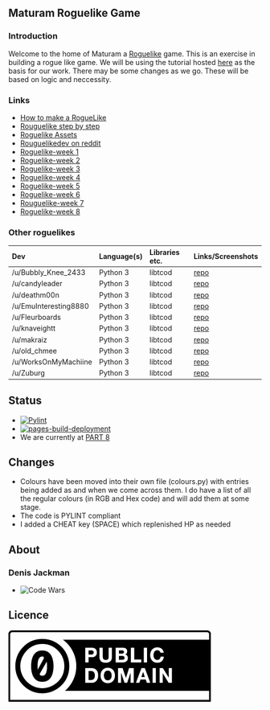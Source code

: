 ## Maturam Roguelike Game
### Introduction
Welcome to the home of Maturam a [Roguelike](https://en.wikipedia.org/wiki/Roguelike) game. This is an exercise in building a rogue like game. We will be using the tutorial hosted [here](https://rogueliketutorials.com/tutorials/tcod/v2/) as the basis for our work. There may be some changes as we go. These will be based on logic and neccessity.

### Links
* [How to make a RogueLike](https://www.gridsagegames.com/blog/2018/10/how-to-make-a-roguelike/)
* [Rouguelike step by step](https://rogueliketutorials.com/tutorials/tcod/v2/)
* [Roguelike Assets](https://www.kenney.nl/)
* [Rouguelikedev on reddit](https://www.reddit.com/r/roguelikedev/)
* [Roguelike-week 1](https://www.reddit.com/r/roguelikedev/comments/vhfsda/roguelikedev_does_the_complete_roguelike_tutorial/)
* [Roguelike-week 2](https://www.reddit.com/r/roguelikedev/comments/vrnoay/roguelikedev_does_the_complete_roguelike_tutorial/)
* [Roguelike-week 3](https://www.reddit.com/r/roguelikedev/comments/vx0cgm/roguelikedev_does_the_complete_roguelike_tutorial/)
* [Roguelike-week 4](https://www.reddit.com/r/roguelikedev/comments/w2c8t8/roguelikedev_does_the_complete_roguelike_tutorial/)
* [Roguelike-week 5](https://www.reddit.com/r/roguelikedev/comments/w8c6jo/roguelikedev_does_the_complete_roguelike_tutorial/)
* [Roguelike-week 6](https://www.reddit.com/r/roguelikedev/comments/wdyzvc/week_6_parts_10_11_saveload_and_leveling_up/)
* [Rouguelike-week 7](https://www.reddit.com/r/roguelikedev/comments/wjs007/roguelikedev_does_the_complete_roguelike_tutorial/?utm_source=share&utm_medium=ios_app&utm_name=iossmf)
* [Roguelike-week 8](https://www.reddit.com/r/roguelikedev/comments/wqjqjq/roguelikedev_does_the_complete_roguelike_tutorial/?utm_source=share&utm_medium=ios_app&utm_name=iossmf)

### Other roguelikes
| Dev | Language(s) | Libraries etc.| Links/Screenshots |
| :----|:------------|:--------------|:------------------|
| /u/Bubbly_Knee_2433 | Python 3	| libtcod | [repo](https://github.com/y0un65t3r/youngsters_funhouse) |
| /u/candyleader | Python 3 | libtcod | [repo](https://github.com/lefishy/rl2022) |
| /u/deathm00n | Python 3 | libtcod | [repo](https://github.com/thiagoruiz/Roguelike-Dev-Tutorial) |
| /u/EmuInteresting8880 | Python 3 | libtcod | [repo](https://github.com/jakehollis2285/rogueLike2) |
| /u/Fleurboards | Python 3 | libtcod | [repo](https://github.com/CleanYourTeeth132/Mohandi) |
| /u/knaveightt | Python 3 | libtcod | [repo](https://github.com/knaveightt/denofknaves) |
| /u/makraiz | Python 3 | libtcod | [repo](https://github.com/makraiz/2022_reddit_rl_tutorial) |
| /u/old_chmee | Python 3 | libtcod | [repo](https://github.com/AlexWeissSC/tcrt) |
| /u/WorksOnMyMachiine |	Python 3 | libtcod | [repo](https://github.com/lecoqjacob/py_rrouge) |
| /u/Zuburg | Python 3 | libtcod | [repo](https://github.com/Zoszen/RogueLike-2022) |

## Status
* [![Pylint](https://github.com/denisjackman/Maturam/actions/workflows/pylint.yml/badge.svg)](https://github.com/denisjackman/Maturam/actions/workflows/pylint.yml)
* [![pages-build-deployment](https://github.com/denisjackman/Maturam/actions/workflows/pages/pages-build-deployment/badge.svg)](https://github.com/denisjackman/Maturam/actions/workflows/pages/pages-build-deployment)
* We are currently at [PART 8](https://rogueliketutorials.com/tutorials/tcod/v2/part-8/)

## Changes
* Colours have been moved into their own file (colours.py) with entries being added as and when we come across them. I do have a list of all the regular colours (in RGB and Hex code) and will add them at some stage.
* The code is PYLINT compliant
* I added a CHEAT key (SPACE) which replenished HP as needed

## About
### Denis Jackman
* ![Code Wars](https://www.codewars.com/users/denisjackman/badges/large)

## Licence
![Creative Commons](cc-zero.png)
